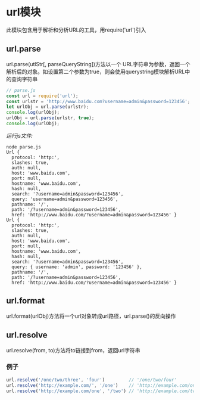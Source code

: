 # url模块
此模块包含用于解析和分析URL的工具，用require('url')引入

## url.parse
url.parse(utlStr[, parseQueryString])方法以一个 URL字符串为参数，返回一个解析后的对象。如设置第二个参数为true，则会使用querystring模块解析URL中的查询字符串

```javascript
// parse.js
const url = require('url');
const urlstr = 'http://www.baidu.com?username=admin&password=123456';
let urlObj = url.parse(urlstr);
console.log(urlObj);
urlObj = url.parse(urlstr, true);
console.log(urlObj);
```
*运行js文件:*
```
node parse.js
Url {
  protocol: 'http:',
  slashes: true,
  auth: null,
  host: 'www.baidu.com',
  port: null,
  hostname: 'www.baidu.com',
  hash: null,
  search: '?username=admin&password=123456',
  query: 'username=admin&password=123456',
  pathname: '/',
  path: '/?username=admin&password=123456',
  href: 'http://www.baidu.com/?username=admin&password=123456' }
Url {
  protocol: 'http:',
  slashes: true,
  auth: null,
  host: 'www.baidu.com',
  port: null,
  hostname: 'www.baidu.com',
  hash: null,
  search: '?username=admin&password=123456',
  query: { username: 'admin', password: '123456' },
  pathname: '/',
  path: '/?username=admin&password=123456',
  href: 'http://www.baidu.com/?username=admin&password=123456' }
```

## url.format
url.format(urlObj)方法将一个url对象转成url路径，url.parse()的反向操作

## url.resolve
url.resolve(from, to)方法将to链接到from，返回url字符串

### 例子
```javascript
url.resolve('/one/two/three', 'four')         // '/one/two/four'
url.resolve('http://example.com/', '/one')    // 'http://example.com/one'
url.resolve('http://example.com/one', '/two') // 'http://example.com/two'
```
